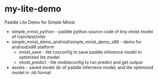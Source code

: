 # my-lite-demo
Paddle Lite Demo for Simple Minist

- simple_mnist_python - paddle python source code of tiny mnist model of train/test/infer
- simple_mnist_demo_andriod/simple_mnist_demo_x86 - demo for andriod/x86 platform
  - mnist_save - lite cxxconfig to save paddle inference model to optimized lite model
  - mnist_predict - lite mobileconfig to run predict and get output
- assets - saved model dir of paddle infernece model, and lite optimized model in .nb format
